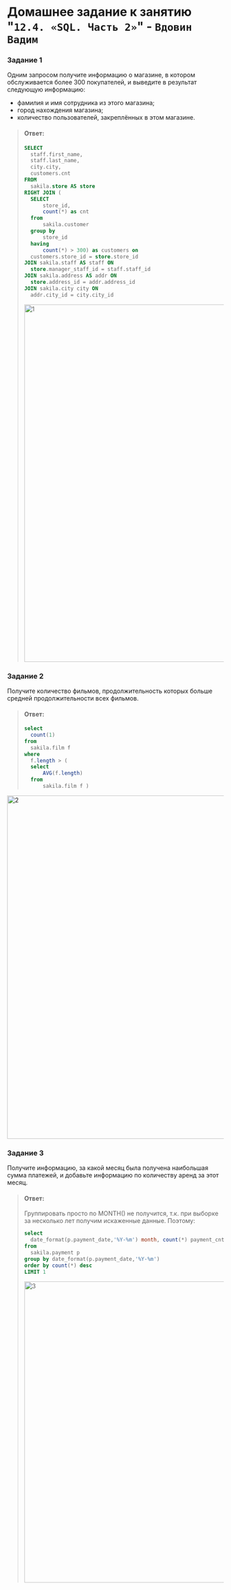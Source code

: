 # Домашнее задание к занятию "`12.4. «SQL. Часть 2»`" - `Вдовин Вадим`

### Задание 1

Одним запросом получите информацию о магазине, в котором обслуживается более 300 покупателей, и выведите в результат следующую информацию: 
- фамилия и имя сотрудника из этого магазина;
- город нахождения магазина;
- количество пользователей, закреплённых в этом магазине.

> #### Ответ: 
>
> ```sql
> SELECT
> 	staff.first_name,
> 	staff.last_name,
> 	city.city,
> 	customers.cnt
> FROM 
> 	sakila.store AS store
> RIGHT JOIN (
> 	SELECT
> 		store_id,
> 		count(*) as cnt
> 	from
> 		sakila.customer
> 	group by
> 		store_id
> 	having
> 		count(*) > 300) as customers on
> 	customers.store_id = store.store_id
> JOIN sakila.staff AS staff ON
> 	store.manager_staff_id = staff.staff_id
> JOIN sakila.address AS addr ON
> 	store.address_id = addr.address_id
> JOIN sakila.city city ON
> 	addr.city_id = city.city_id
> ```
> <img width="832" alt="1" src="https://github.com/V4d1M63/homework/assets/130470784/520ebedc-be58-4593-8b80-624ecabf03be">
>

### Задание 2

Получите количество фильмов, продолжительность которых больше средней продолжительности всех фильмов.

> #### Ответ: 
> ```sql
> select
> 	count(1)
> from
> 	sakila.film f
> where
> 	f.length > (
> 	select
> 		AVG(f.length)
> 	from
> 		sakila.film f )
> ```  
<img width="799" alt="2" src="https://github.com/V4d1M63/homework/assets/130470784/66edc2d5-892f-4202-9f1b-c07fc7d93527">


### Задание 3

Получите информацию, за какой месяц была получена наибольшая сумма платежей, и добавьте информацию по количеству аренд за этот месяц.  

> #### Ответ:  
> Группировать просто по MONTH() не получится, т.к. при выборке за несколько лет получим искаженные данные. Поэтому:
> ```sql
> select
> 	date_format(p.payment_date,'%Y-%m') month, count(*) payment_cnt
> from
> 	sakila.payment p 
> group by date_format(p.payment_date,'%Y-%m')
> order by count(*) desc
> LIMIT 1
> ```  
><img width="701" alt="3" src="https://github.com/V4d1M63/homework/assets/130470784/14053c68-c286-49ec-af59-cf75b9261b1b">
